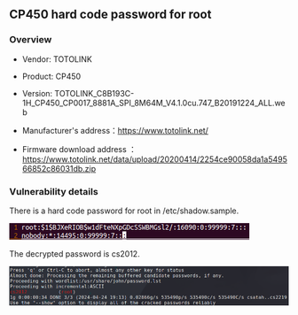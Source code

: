 ## CP450 hard code password for root

### Overview

* Vendor: TOTOLINK

* Product: CP450
* Version: TOTOLINK_C8B193C-1H_CP450_CP0017_8881A_SPI_8M64M_V4.1.0cu.747_B20191224_ALL.web

* Manufacturer's address：https://www.totolink.net/
* Firmware download address ：https://www.totolink.net/data/upload/20200414/2254ce90058da1a549566852c86031db.zip

### Vulnerability details

There is a hard code password for root in /etc/shadow.sample.

![image-20240421163827190](./img/2.png)

The decrypted password is cs2012.

![image-20240421163827190](./img/1.png)
